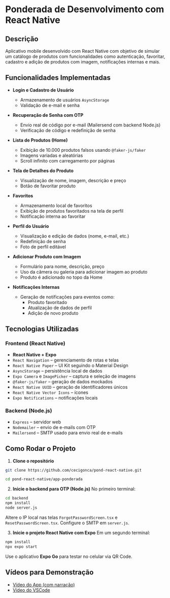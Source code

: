 # Ponderada de Desenvolvimento com React Native

## Descrição

Aplicativo mobile desenvolvido com React Native com objetivo de simular um catálogo de produtos com funcionalidades como autenticação, favoritar, cadastro e adição de produtos com imagem, notificações internas e mais.

## Funcionalidades Implementadas

- **Login e Cadastro de Usuário**
  - Armazenamento de usuários `AsyncStorage`
  - Validação de e-mail e senha

- **Recuperação de Senha com OTP**
  - Envio real de código por e-mail (Mailersend com backend Node.js)
  - Verificação de código e redefinição de senha

- **Lista de Produtos (Home)**
  - Exibição de 10.000 produtos falsos usando `@faker-js/faker`
  - Imagens variadas e aleatórias
  - Scroll infinito com carregamento por páginas

- **Tela de Detalhes do Produto**
  - Visualização de nome, imagem, descrição e preço
  - Botão de favoritar produto

- **Favoritos**
  - Armazenamento local de favoritos
  - Exibição de produtos favoritados na tela de perfil
  - Notificação interna ao favoritar

- **Perfil do Usuário**
  - Visualização e edição de dados (nome, e-mail, etc.)
  - Redefinição de senha
  - Foto de perfil editável

- **Adicionar Produto com Imagem**
  - Formulário para nome, descrição, preço
  - Uso da câmera ou galeria para adicionar imagem ao produto
  - Produto é adicionado no topo da Home

- **Notificações Internas**
  - Geração de notificações para eventos como:
    - Produto favoritado
    - Atualização de dados de perfil
    - Adição de novo produto

## Tecnologias Utilizadas

### Frontend (React Native)
- **React Native + Expo**
- `React Navigation` – gerenciamento de rotas e telas
- `React Native Paper` – UI Kit seguindo o Material Design
- `AsyncStorage` – persistência local de dados
- `Expo Camera` e `ImagePicker` – captura e seleção de imagens
- `@faker-js/faker` – geração de dados mockados
- `React Native UUID` – geração de identificadores únicos
- `React Native Vector Icons` – ícones
- `Expo Notifications` – notificações locais

### Backend (Node.js)
- `Express` – servidor web
- `Nodemailer` – envio de e-mails com OTP
- `Mailersend` – SMTP usado para envio real de e-mails

## Como Rodar o Projeto

1. **Clone o repositório**

```bash
git clone https://github.com/cecigonca/pond-react-native.git
```
```bash
cd pond-react-native/app-ponderada
```

2. **Inicie o backend para OTP (Node.js)**
No primeiro terminal:

```bash
cd backend
npm install
node server.js
```

Altere o IP local nas telas `ForgotPasswordScreen.tsx` e `ResetPasswordScreen.tsx`. Configure o SMTP em `server.js`.

3. **Inicie o projeto React Native com Expo**
Em um segundo terminal:

```bash
npm install
npx expo start
```

Use o aplicativo **Expo Go** para testar no celular via QR Code.

## Vídeos para Demonstração
- [Vídeo do App (com narração)](https://drive.google.com/file/d/1bQcVjChkn8qpOHOieOewzGVPAbJHpCEF/view?usp=sharing)
- [Vídeo do VSCode](https://drive.google.com/file/d/1V-qhekgCs6BiktKN0Qk2wrmvBuGJGIAm/view?usp=sharing)

